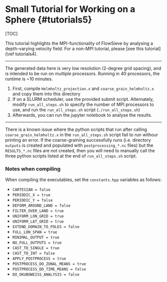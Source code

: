 # Small Tutorial for Working on a Sphere {#tutorials5}
[TOC]

This tutorial highlights the MPI-functionality of FlowSieve by analysing a depth-varying velocity field.
For a non-MPI tutorial, please [see this tutorial](\ref tutorials4).

---

The generated data here is very low resolution (2-degree grid spacing), and is intended to be run on multiple processors.
Running in 40 processors, the runtime is ~10 minutes.

1. First, compile `Helmholtz_projection.x` and `coarse_grain_helmholtz.x` and copy them into this directory
2. If on a SLURM scheduler, use the provided submit script. Alternately, modify `run_all_steps.sh` to specify the number of MPI processors to use, and run the `run_all_steps.sh` script (`./run_all_steps.sh`)
3. Afterwards, you can run the jupyter notebook to analyse the results.

---

There is a known issue where the python scripts that run after calling `coarse_grain_helmholtz.x` in the `run_all_steps.sh` script fail to run withour printing an error. 
If the coarse-graining successfully runs (i.e. directory `outputs` is created and populated with `postprocessing_*.nc` files) but the `RESULTS_*.nc` files are not created, then you will need to manually call the three python scripts listed at the end of `run_all_steps.sh` script.


### Notes when compiling

When compiling the executables, set the `constants.hpp` variables as follows:
- `CARTESIAN = false`
- `PERIODIC_X = true`
- `PERIODIC_Y = false`
- `DEFORM_AROUND_LAND = false`
- `FILTER_OVER_LAND = true`
- `UNIFORM_LON_GRID = true`
- `UNIFORM_LAT_GRID = true`
- `EXTEND_DOMAIN_TO_POLES = false`
- `FULL_LON_SPAN = true`
- `MINIMAL_OUTPUT = true`
- `NO_FULL_OUTPUTS = true`
- `CAST_TO_SINGLE = true`
- `CAST_TO_INT = false`
- `APPLY_POSTPROCESS = true`
- `POSTPROCESS_DO_ZONAL_MEANS = true`
- `POSTPROCESS_DO_TIME_MEANS = false`
- `DO_OKUBOWEISS_ANALYSIS = false`
